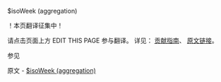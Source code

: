  $isoWeek (aggregation)

 ！本页翻译征集中！

请点击页面上方 EDIT THIS PAGE 参与翻译。
详见：
[贡献指南]( https://github.com/JinMuInfo/MongoDB-Manual-zh/blob/master/CONTRIBUTING.md )、
[原文链接](  https://docs.mongodb.com/manual/reference/operator/aggregation/isoWeek/  )。

 参见

原文 - [$isoWeek (aggregation)]( https://docs.mongodb.com/manual/reference/operator/aggregation/isoWeek/ )


